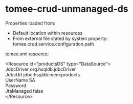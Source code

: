 # tomee-crud-unmanaged-ds

Properties loaded from:

* Default location within resources
* From external file stated by system property: tomee.crud.service.configuration.path

tomee.xml resource:

  &lt;Resource id="productsDS" type="DataSource"&gt;<br/>
    JdbcDriver org.hsqldb.jdbcDriver<br/>
    JdbcUrl jdbc:hsqldb:mem:products<br/>
    UserName SA<br/>
    Password <br/>
    JtaManaged false<br/>
  &lt;/Resource&gt;<br/>
  
